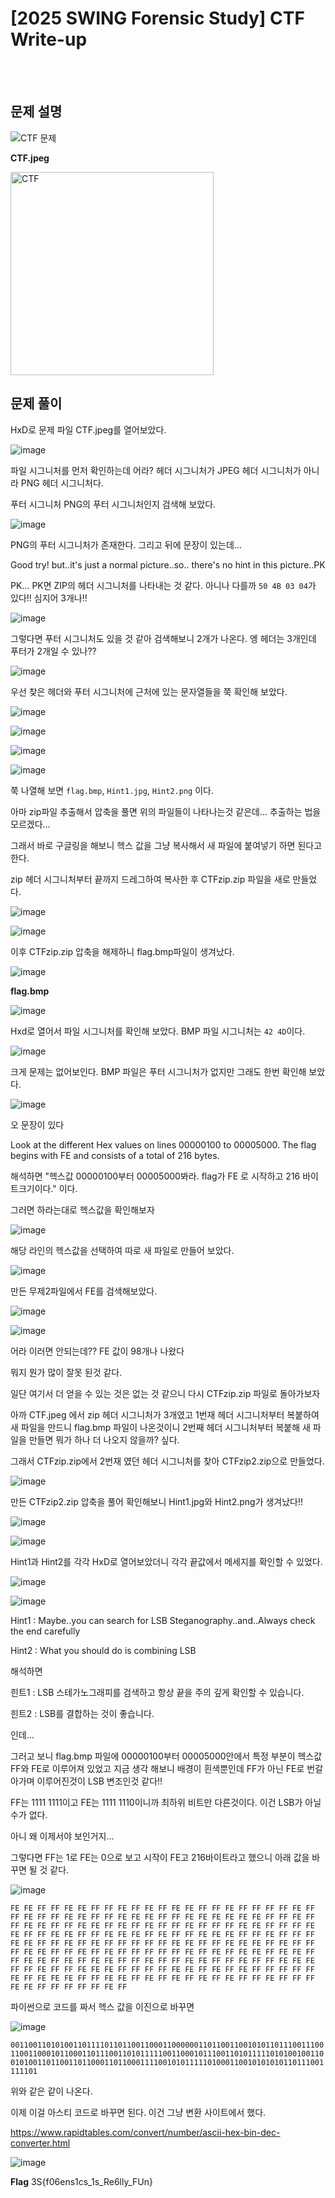 <!DOCTYPE html>
<html>
<head>
        <link rel="stylesheet" type="text/css" href="sytle.css">
</head>
<body>
        <h1>[2025 SWING Forensic Study] CTF Write-up</h1>
</body>
<br>
<br>
</html>

문제 설명
--

![CTF 문제](https://github.com/user-attachments/assets/41fcbc80-3ab0-4aba-bc33-cb73458b9350)

**CTF.jpeg**

<img width="325" alt="CTF" src="https://github.com/user-attachments/assets/75791d14-7ee2-463e-a50d-80b6e961c1cc" />


문제 풀이
--

HxD로 문제 파일 CTF.jpeg를 열어보았다.

![image](https://github.com/user-attachments/assets/b5755bcb-8333-4caf-8a0b-e69cf48cae85)

파일 시그니처를 먼저 확인하는데 어라? 헤더 시그니처가 JPEG 헤더 시그니처가 아니라 PNG 헤더 시그니처다.

푸터 시그니처 PNG의 푸터 시그니처인지 검색해 보았다.

![image](https://github.com/user-attachments/assets/0c89a019-3da6-478e-a4a8-c9f42ed6308e)

PNG의 푸터 시그니처가 존재한다. 그리고 뒤에 문장이 있는데...

Good try! but..it's just a normal picture..so.. there's no hint in this picture..PK 

PK... PK면 ZIP의 헤더 시그니처를 나타내는 것 같다. 아니나 다를까 ```50 4B 03 04```가 있다!! 심지어 3개나!!

![image](https://github.com/user-attachments/assets/a1b2120b-d662-49b4-8e9d-d142c02b8ba4)


그렇다면 푸터 시그니처도 있을 것 같아 검색해보니 2개가 나온다. 엥 헤더는 3개인데 푸터가 2개일 수 있나??

![image](https://github.com/user-attachments/assets/71e1db9a-0eab-40f2-a140-c17977af1d34)

우선 찾은 헤더와 푸터 시그니처에 근처에 있는 문자열들을 쭉 확인해 보았다.

![image](https://github.com/user-attachments/assets/ebcc739d-ced9-4b45-92e4-a7aa6bf98415)

![image](https://github.com/user-attachments/assets/5b4453e4-be89-47bc-a4e0-4ce321e61a2e)

![image](https://github.com/user-attachments/assets/6e200d44-afc5-4eba-a5df-c52207f04fcf)

![image](https://github.com/user-attachments/assets/43c66db4-9ad3-4f12-bd77-226e3e364ba6)

쭉 나열해 보면 ```flag.bmp```, ```Hint1.jpg```, ```Hint2.png``` 이다.

아마 zip파일 추출해서 압축을 풀면 위의 파일들이 나타나는것 같은데... 추출하는 법을 모르겠다...

그래서 바로 구글링을 해보니 헥스 값을 그냥 복사해서 새 파일에 붙여넣기 하면 된다고 한다.

zip 헤더 시그니처부터 끝까지 드레그하여 복사한 후 CTFzip.zip 파일을 새로 만들었다.

![image](https://github.com/user-attachments/assets/ef07d7d6-da1e-4570-bae0-4f525f86799e)

![image](https://github.com/user-attachments/assets/42821d39-30ee-4af4-9db9-0af29bd210c9)

이후 CTFzip.zip 압축을 해제하니 flag.bmp파일이 생겨났다.

![image](https://github.com/user-attachments/assets/d416efa9-2d0c-4cbf-9afa-f4c4194a1b2f)

**flag.bmp**

![image](https://github.com/user-attachments/assets/bdcf995a-ef53-43bd-8beb-4a3fe8961103)


Hxd로 열어서 파일 시그니처를 확인해 보았다.
BMP 파일 시그니처는 ```42 4D```이다.

![image](https://github.com/user-attachments/assets/1fcf62cf-1928-4a09-9102-41e6500cdc75)

크게 문제는 없어보인다. BMP 파일은 푸터 시그니처가 없지만 그래도 한번 확인해 보았다.

![image](https://github.com/user-attachments/assets/6d0b5296-2453-4c5e-ab93-97a50aa01613)

오 문장이 있다

Look at the different Hex values on lines 00000100 to 00005000. The flag begins with FE and consists of a total of 216 bytes.

해석하면 "헥스값 00000100부터 00005000봐라. flag가 FE 로 시작하고 216 바이트크기이다." 이다.

그러면 하라는대로 헥스값을 확인해보자

![image](https://github.com/user-attachments/assets/65c06443-e757-48ef-a622-94bea7b645df)

해당 라인의 헥스값을 선택하여 따로 새 파일로 만들어 보았다.

![image](https://github.com/user-attachments/assets/651574b6-7d5a-4320-aa5d-44e294beffdf)

만든 무제2파일에서 FE를 검색해보았다.

![image](https://github.com/user-attachments/assets/2dc87901-9c0b-4c60-a73d-cef3636ff978)

![image](https://github.com/user-attachments/assets/9f43136c-69ef-46fc-8104-549213b9f99d)

어라 이러면 안되는데?? FE 값이 98개나 나왔다

뭐지 뭔가 많이 잘못 된것 같다.

일단 여기서 더 얻을 수 있는 것은 없는 것 같으니 다시 CTFzip.zip 파일로 돌아가보자

아까 CTF.jpeg 에서 zip 헤더 시그니처가 3개였고 1번재 헤더 시그니처부터 복붙하여 새 파일을 만드니 flag.bmp 파일이 나온것이니 2번째 헤더 시그니처부터 복붙해 새 파일을 만들면 뭐가 하나 더 나오지 않을까? 싶다.

그래서 CTFzip.zip에서 2번재 였던 헤더 시그니처를 찾아 CTFzip2.zip으로 만들었다.

![image](https://github.com/user-attachments/assets/89da0c31-6fb6-4975-a796-294721db3bb2)

만든 CTFzip2.zip 압축을 풀어 확인해보니 Hint1.jpg와 Hint2.png가 생겨났다!!

![image](https://github.com/user-attachments/assets/9debcd95-3807-4ba9-ba9d-d1bd17306ed7)

![image](https://github.com/user-attachments/assets/f07314b4-f325-4929-a555-3c21038fc176)

Hint1과 Hint2를 각각 HxD로 열어보았더니 각각 끝값에서 메세지를 확인할 수 있었다.

![image](https://github.com/user-attachments/assets/3a8d9e61-1e5a-4355-81d0-106816755afd)

![image](https://github.com/user-attachments/assets/4bda886a-2ad7-4f9e-a459-5b05d6125932)

Hint1 : Maybe..you can search for LSB Steganography..and..Always check the end carefully

Hint2 : What you should do is combining LSB

해석하면

힌트1 : LSB 스테가노그래피를 검색하고 항상 끝을 주의 깊게 확인할 수 있습니다.

힌트2 : LSB를 결합하는 것이 좋습니다.

인데...

그러고 보니 flag.bmp 파일에 00000100부터 00005000안에서 특정 부분이 헥스값 FF와 FE로 이루어져 있었고 지금 생각 해보니 배경이 흰색뿐인데 FF가 아닌 FE로 번갈아가며 이루어진것이 LSB 변조인것 같다!!

FF는 1111 1111이고 FE는 1111 1110이니까 최하위 비트만 다른것이다. 이건 LSB가 아닐 수가 없다.

아니 왜 이제서야 보인거지...

그렇다면 FF는 1로 FE는 0으로 보고 시작이 FE고 216바이트라고 했으니 아래 값을 바꾸면 될 것 같다.

![image](https://github.com/user-attachments/assets/98b2918e-b795-435b-85b9-505467edcd18)

```FE FE FF FF FE FE FF FF FE FF FE FF FE FE FF FF FE FF FF FF FF FE FF FF FE FF FF FE FE FF FF FE FE FE FF FF FE FE FE FE FE FE FF FF FE FF FF FE FE FF FF FE FE FF FE FF FE FF FF FE FF FF FF FE FE FF FF FF FE FE FF FF FE FE FF FF FE FE FE FF FE FF FF FE FE FE FF FF FE FF FF FF FE FE FF FF FE FF FE FF FF FF FF FF FE FE FF FF FE FE FE FF FE FF FF FF FE FE FF FF FE FF FE FF FF FF FF FF FE FF FE FF FE FE FF FE FE FF FF FE FE FF FE FF FE FE FF FF FE FF FF FE FE FF FF FE FF FF FE FE FE FF FF FE FF FF FE FE FE FF FF FF FF FE FE FF FE FF FE FF FF FF FF FF FE FF FE FE FE FF FF FE FE FF FE FF FE FF FE FF FE FF FF FE FF FF FF FE FE FF FF FF FF FF FE FF```


파이썬으로 코드를 짜서 헥스 값을 이진으로 바꾸면

![image](https://github.com/user-attachments/assets/1098b375-fd0a-4dd3-a128-a0823853154e)


```001100110101001101111011011001100011000000110110011001010110111001110011001100010110001101110011010111110011000101110011010111110101001001100101001101100110110001101100011110010101111101000110010101010110111001111101```

위와 같은 같이 나온다.

이제 이걸 아스티 코드로 바꾸면 된다. 이건 그냥 변환 사이트에서 했다.

https://www.rapidtables.com/convert/number/ascii-hex-bin-dec-converter.html

![image](https://github.com/user-attachments/assets/5acc55c6-2033-45a9-8de1-6e2309adee75)

**Flag**
3S{f06ens1cs_1s_Re6lly_FUn}
